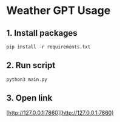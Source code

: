 # Weather GPT Usage

## 1. Install packages
```
pip install -r requirements.txt
```

## 2. Run script
```
python3 main.py
```

## 3. Open link
[http://127.0.0.1:7860](http://127.0.0.1:7860)